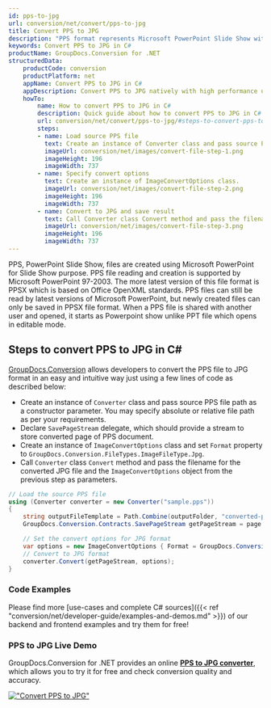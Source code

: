 ```yaml
---
id: pps-to-jpg
url: conversion/net/convert/pps-to-jpg
title: Convert PPS to JPG
description: "PPS format represents Microsoft PowerPoint Slide Show with .pps extension. Learn how to convert PPS to JPG file programmatically in C# language using GroupDocs.Conversion for .NET library."
keywords: Convert PPS to JPG in C#
productName: GroupDocs.Conversion for .NET
structuredData:
    productCode: conversion
    productPlatform: net
    appName: Convert PPS to JPG in C#
    appDescription: Convert PPS to JPG natively with high performance using C# language and server side GroupDocs.Conversion for .NET APIs, without the use of any software like Microsoft or Open Office.
    howTo:
        name: How to convert PPS to JPG in C# 
        description: Quick guide about how to convert PPS to JPG in C# with high performance and accuracy.
        url: conversion/net/convert/pps-to-jpg/#steps-to-convert-pps-to-jpg-in-c
        steps:
        - name: Load source PPS file 
          text: Create an instance of Converter class and pass source PPS file path as a constructor parameter. You may specify absolute or relative file path as per your requirements. 
          imageUrl: conversion/net/images/convert-file-step-1.png
          imageHeight: 196
          imageWidth: 737
        - name: Specify convert options 
          text: Create an instance of ImageConvertOptions class.
          imageUrl: conversion/net/images/convert-file-step-2.png
          imageHeight: 196
          imageWidth: 737
        - name: Convert to JPG and save result 
          text: Call Converter class Convert method and pass the filename for the converted HTML file and the ImageConvertOptions object from the previous step as parameters.
          imageUrl: conversion/net/images/convert-file-step-3.png
          imageHeight: 196
          imageWidth: 737
---
```


PPS, PowerPoint Slide Show, files are created using Microsoft PowerPoint for Slide Show purpose. PPS file reading and creation is supported by Microsoft PowerPoint 97-2003. The more latest version of this file format is PPSX which is based on Office OpenXML standards. PPS files can still be read by latest versions of Microsoft PowerPoint, but newly created files can only be saved in PPSX file format. When a PPS file is shared with another user and opened, it starts as Powerpoint show unlike PPT file which opens in editable mode. 

## Steps to convert PPS to JPG in C#

[GroupDocs.Conversion](https://products.groupdocs.com/conversion/net) allows developers to convert the PPS file to JPG format in an easy and intuitive way just using a few lines of code as described below:

* Create an instance of `Converter` class and pass source PPS file path as a constructor parameter. You may specify absolute or relative file path as per your requirements. 
* Declare `SavePageStream` delegate, which should provide a stream to store converted page of PPS document.
* Create an instance of `ImageConvertOptions` class and set `Format` property to `GroupDocs.Conversion.FileTypes.ImageFileType.Jpg`.
* Call `Converter` class `Convert` method and pass the filename for the converted JPG file and the `ImageConvertOptions` object from the previous step as parameters.

```csharp
// Load the source PPS file
using (Converter converter = new Converter("sample.pps"))
{
    string outputFileTemplate = Path.Combine(outputFolder, "converted-page-{0}.jpg");
    GroupDocs.Conversion.Contracts.SavePageStream getPageStream = page => new FileStream(string.Format(outputFileTemplate, page), FileMode.Create);

    // Set the convert options for JPG format
    var options = new ImageConvertOptions { Format = GroupDocs.Conversion.FileTypes.ImageFileType.Jpg };   
    // Convert to JPG format
    converter.Convert(getPageStream, options);
}
```

### Code Examples

Please find more [use-cases and complete C# sources]({{< ref "conversion/net/developer-guide/examples-and-demos.md" >}}) of our backend and frontend examples and try them for free!

### PPS to JPG Live Demo

GroupDocs.Conversion for .NET provides an online [**PPS to JPG converter**](https://products.groupdocs.app/conversion/pps-to-jpg), which allows you to try it for free and check conversion quality and accuracy.

[!["Convert PPS to JPG"](conversion/net/images/convert-to-jpg/convert-pps-to-jpg.png)](https://products.groupdocs.app/conversion/pps-to-jpg)